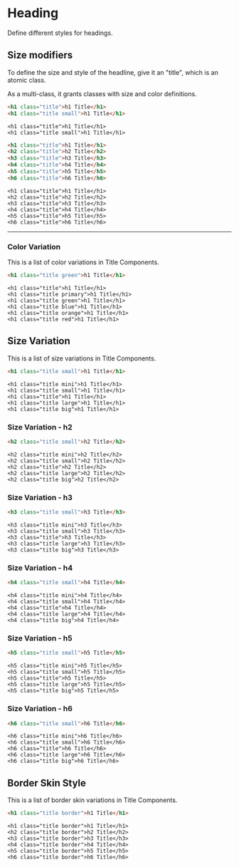 # Heading

<p class="uk-text-lead">Define different styles for headings.</p>

## Size modifiers

To define the size and style of the headline, give it an "title", which is an atomic class.

As a multi-class, it grants classes with size and color definitions.

```html
<h1 class="title">h1 Title</h1>
<h1 class="title small">h1 Title</h1>
```

```example
<h1 class="title">h1 Title</h1>
<h1 class="title small">h1 Title</h1>
```

```html
<h1 class="title">h1 Title</h1>
<h2 class="title">h2 Title</h2>
<h3 class="title">h3 Title</h3>
<h4 class="title">h4 Title</h4>
<h5 class="title">h5 Title</h5>
<h6 class="title">h6 Title</h6>
```

```example
<h1 class="title">h1 Title</h1>
<h2 class="title">h2 Title</h2>
<h3 class="title">h3 Title</h3>
<h4 class="title">h4 Title</h4>
<h5 class="title">h5 Title</h5>
<h6 class="title">h6 Title</h6>
```

***

### Color Variation

This is a list of color variations in Title Components.

```html
<h1 class="title green">h1 Title</h1>
```

```example
<h1 class="title">h1 Title</h1>
<h1 class="title primary">h1 Title</h1>
<h1 class="title green">h1 Title</h1>
<h1 class="title blue">h1 Title</h1>
<h1 class="title orange">h1 Title</h1>
<h1 class="title red">h1 Title</h1>
```

## Size Variation

This is a list of size variations in Title Components.

```html
<h1 class="title small">h1 Title</h1>
```

```example
<h1 class="title mini">h1 Title</h1>
<h1 class="title small">h1 Title</h1>
<h1 class="title">h1 Title</h1>
<h1 class="title large">h1 Title</h1>
<h1 class="title big">h1 Title</h1>
```

### Size Variation - h2


```html
<h2 class="title small">h2 Title</h2>
```

```example
<h2 class="title mini">h2 Title</h2>
<h2 class="title small">h2 Title</h2>
<h2 class="title">h2 Title</h2>
<h2 class="title large">h2 Title</h2>
<h2 class="title big">h2 Title</h2>
```
### Size Variation - h3

```html
<h3 class="title small">h3 Title</h3>
```

```example
<h3 class="title mini">h3 Title</h3>
<h3 class="title small">h3 Title</h3>
<h3 class="title">h3 Title</h3>
<h3 class="title large">h3 Title</h3>
<h3 class="title big">h3 Title</h3>
```

### Size Variation - h4

```html
<h4 class="title small">h4 Title</h4>
```

```example
<h4 class="title mini">h4 Title</h4>
<h4 class="title small">h4 Title</h4>
<h4 class="title">h4 Title</h4>
<h4 class="title large">h4 Title</h4>
<h4 class="title big">h4 Title</h4>
```

### Size Variation - h5

```html
<h5 class="title small">h5 Title</h5>
```

```example
<h5 class="title mini">h5 Title</h5>
<h5 class="title small">h5 Title</h5>
<h5 class="title">h5 Title</h5>
<h5 class="title large">h5 Title</h5>
<h5 class="title big">h5 Title</h5>
```

### Size Variation - h6

```html
<h6 class="title small">h6 Title</h6>
```

```example
<h6 class="title mini">h6 Title</h6>
<h6 class="title small">h6 Title</h6>
<h6 class="title">h6 Title</h6>
<h6 class="title large">h6 Title</h6>
<h6 class="title big">h6 Title</h6>
```

## Border Skin Style

This is a list of border skin variations in Title Components.

```html
<h1 class="title border">h1 Title</h1>
```

```example
<h1 class="title border">h1 Title</h1>
<h2 class="title border">h2 Title</h2>
<h3 class="title border">h3 Title</h3>
<h4 class="title border">h4 Title</h4>
<h5 class="title border">h5 Title</h5>
<h6 class="title border">h6 Title</h6>
```
